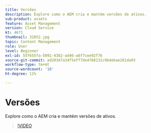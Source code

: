 ```yaml
---
title: Versões
description: Explore como o AEM cria e mantém versões de ativos.
sub-product: assets
feature: Asset Management
version: Cloud Service
kt: 4671
thumbnail: 32052.jpg
topic: Content Management
role: User
level: Beginner
exl-id: 55f655fa-5091-4382-ad46-a6f7cee92f76
source-git-commit: ad203d7a34f5eff7de4768131c9b4ebae261da93
workflow-type: tm+mt
source-wordcount: '18'
ht-degree: 11%

---
```


# Versões

Explore como o AEM cria e mantém versões de ativos.

>[!VIDEO](https://video.tv.adobe.com/v/32052/?quality=12&learn=on&hidetitle=true)
